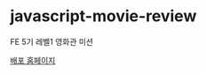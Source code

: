 # javascript-movie-review

FE 5기 레벨1 영화관 미션

[배포 홈페이지](https://chsua.github.io/javascript-movie-review/)
